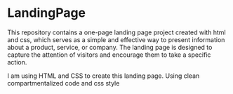 # LandingPage
This repository contains a one-page landing page project created with html and css, which serves as a simple and effective way to present information about a product, service, or company. The landing page is designed to capture the attention of visitors and encourage them to take a specific action. 

I am using HTML and CSS to create this landing page. Using clean compartmentalized code and css style